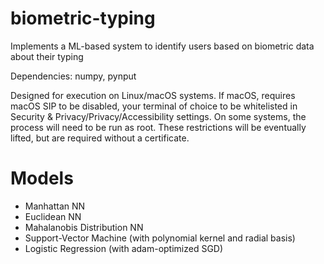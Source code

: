 # biometric-typing

Implements a ML-based system to identify users based on biometric data about their typing

Dependencies: numpy, pynput

Designed for execution on Linux/macOS systems.  If macOS, requires macOS SIP to be disabled, your terminal of choice to be whitelisted in Security & Privacy/Privacy/Accessibility settings.  On some systems, the process will need to be run as root.  These restrictions will be eventually lifted, but are required without a certificate.

# Models
- Manhattan NN
- Euclidean NN
- Mahalanobis Distribution NN
- Support-Vector Machine (with polynomial kernel and radial basis)
- Logistic Regression (with adam-optimized SGD)
